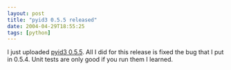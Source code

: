```yaml
---
layout: post
title: "pyid3 0.5.5 released"
date: 2004-04-29T18:55:25
tags: [python]
---
```


I just uploaded [pyid3 0.5.5][1]. All I did for this release is fixed the bug that I put in 0.5.4. Unit tests are only good if you run them I learned.

   [1]: /projects/pyid3/
